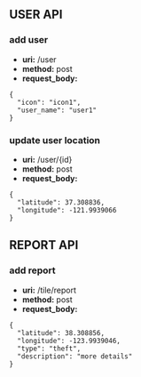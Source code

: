 ## USER API
### add user
* **uri:** /user
* **method:** post
* **request_body:**
```
{
  "icon": "icon1",
  "user_name": "user1"
}
```

### update user location
* **uri:** /user/{id}
* **method:** post
* **request_body:**
```
{
  "latitude": 37.308836,
  "longitude": -121.9939066
}
```

## REPORT API
### add report
* **uri:** /tile/report
* **method:** post
* **request_body:**
```
{
  "latitude": 38.308856,
  "longitude": -123.9939046,
  "type": "theft",
  "description": "more details"
}
```